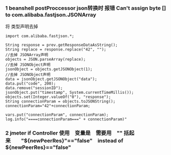 ### 1 beanshell postProccessor json转换时 报错 Can't assign byte [] to com.alibaba.fastjson.JSONArray
将 类型声明去掉
```
import com.alibaba.fastjson.*;

String response = prev.getResponseDataAsString();
String replace = response.replace("42", "");
//去掉 JSONArray声明
objects = JSON.parseArray(replace);
//去掉 JSONObject声明
jsonObject = objects.getJSONObject(1);
//去掉 JSONObject声明
data = jsonObject.getJSONObject("data");
data.put("code", 200);
data.remove("sessionID");
jsonObject.put("timestamp", System.currentTimeMillis());
objects.set(Integer.valueOf("0"), "response");
String connectionParam = objects.toJSONString();
connectionParam="42"+connectionParam;

vars.put("connectionParam", connectionParam);
log.info("====connectionParam===" + connectionParam)"
```

### 2 jmeter if Controller 使用　变量是　需要用　"" 括起来　　"${newPeerRes}"=="false"　instead of ${newPeerRes}=="false"